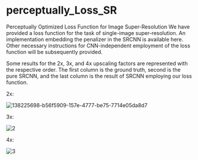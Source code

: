 # perceptually_Loss_SR
Perceptually Optimized Loss Function for Image Super-Resolution
We have provided a loss function for the task of single-image super-resolution. An implementation embedding the penalizer in the SRCNN is available here. Other necessary instructions for CNN-independent employment of the loss function will be subsequently provided.

Some results for the 2x, 3x, and 4x upscaling factors are represented with the respective order. The first column is the ground truth, second is the pure SRCNN, and the last column is the result of SRCNN employing our loss function.

2x:

![138225698-b56f5909-157e-4777-be75-7714e05da8d7](https://user-images.githubusercontent.com/67006007/146389668-7ee9b495-42a6-4466-ab57-79567c1073d7.jpg)



3x:

![2](https://user-images.githubusercontent.com/67006007/146435049-6d4e85fe-ebf2-4a1c-af07-115df1958be6.jpg)



4x:

![3](https://user-images.githubusercontent.com/67006007/146435058-e9c6e331-e812-4eb5-84df-5badf83cff13.jpg)
